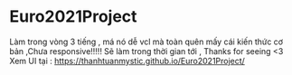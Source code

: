 # Euro2021Project
Làm trong vòng 3 tiếng , má nó dễ vcl mà toàn quên mấy cái kiến thức cơ bản ,Chưa responsive!!!!! Sẽ làm trong thời gian tới
, Thanks for seeing <3
Xem UI tại : https://thanhtuanmystic.github.io/Euro2021Project/
